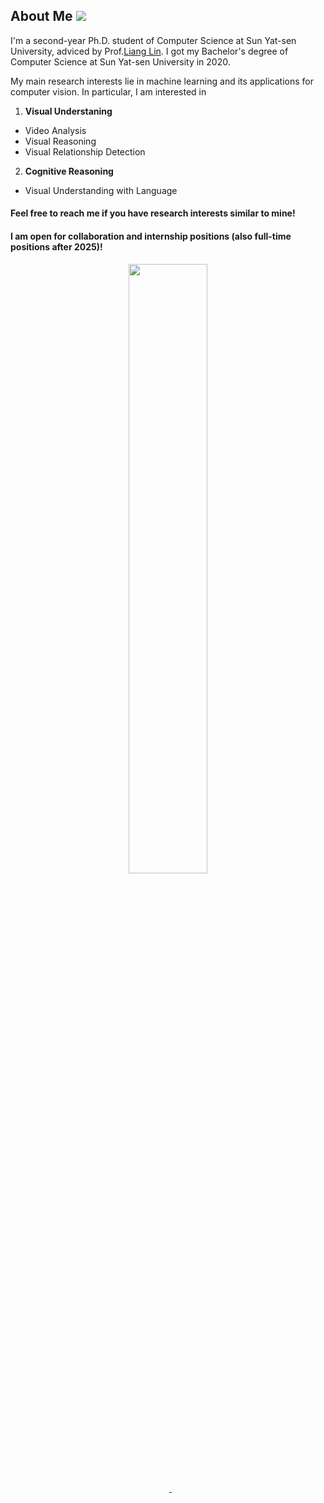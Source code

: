## About Me ![](https://visitor-badge.glitch.me/badge?page_id=putao537.putao537)

I'm a second-year Ph.D. student of Computer Science at Sun Yat-sen University, adviced by Prof.<a href="http://www.linliang.net/" target="_blank">Liang Lin</a>. I got my Bachelor's degree of Computer Science at Sun Yat-sen University in 2020.   
          
My main research interests lie in machine learning and its applications for computer vision. In particular, I am interested in <br>
1) **Visual Understaning**
- Video Analysis
- Visual Reasoning
- Visual Relationship Detection

2) **Cognitive Reasoning**
- Visual Understanding with Language
        
#### Feel free to reach me if you have research interests similar to mine!  
#### I am open for collaboration and internship positions (also full-time positions after 2025)!  
          
<div align=center>
  <img src='./Figures/WeChat.png' width="50%" />
</div>

<div align=center>
  <a href="https://www.zhihu.com/people/putao537"><img src="https://img.shields.io/badge/知乎-blue" alt=""></a> <a href="https://twitter.com/TaoPu537"><img src="https://img.shields.io/badge/Twitter-blue" alt=""></a> <a href="https://wx.zsxq.com/dweb2/index/group/15288888851422"><img src="https://img.shields.io/badge/知识星球-blue" alt="">  <a href="https://space.bilibili.com/11722513"><img src="https://img.shields.io/badge/Bilibili-blue" alt=""></a>
</div>
